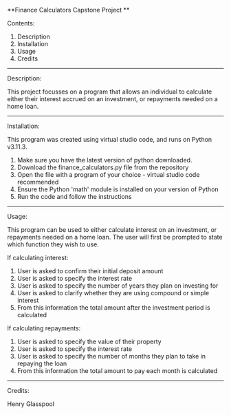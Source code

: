 **Finance Calculators Capstone Project **

Contents:
1. Description
2. Installation
3. Usage
4. Credits

--------------

Description:

This project focusses on a program that allows an individual to calculate either their interest accrued on an investment, or repayments needed on a home loan.

-----

Installation:

This program was created using virtual studio code, and runs on Python v3.11.3.

1. Make sure you have the latest version of python downloaded.
2. Download the finance_calculators.py file from the repository
3. Open the file with a program of your choice - virtual studio code recommended
4. Ensure the Python 'math' module is installed on your version of Python
5. Run the code and follow the instructions

----------

Usage:

This program can be used to either calculate interest on an investment, or repayments needed on a  home loan. 
The user will first be prompted to state which function they wish to use.

If calculating interest:
1. User is asked to confirm their initial deposit amount
2. User is asked to specify the interest rate
3. User is asked to specify the number of years they plan on investing for
4. User is asked to clarify whether they are using compound or simple interest
5. From this information the total amount after the investment period is calculated 

If calculating repayments:
1. User is asked to specify the value of their property
2. User is asked to specify the interest rate
3. User is asked to specify the number of months they plan to take in repaying the loan
4. From this information the total amount to pay each month is calculated 

-----------
Credits:

Henry Glasspool

